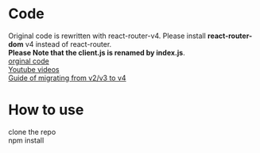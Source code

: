 # Code
Original code is rewritten with react-router-v4. Please install **react-router-dom** v4 instead of react-router.         
**Please Note that the client.js is renamed by index.js**.     
[orginal code](learncodeacademy/react-js-tutorials)     
[Youtube videos](https://www.youtube.com/watch?v=XVdwq8W2ZsM&index=8&list=PLoYCgNOIyGABj2GQSlDRjgvXtqfDxKm5b)    
[Guide of migrating from v2/v3 to v4](https://github.com/ReactTraining/react-router/blob/master/packages/react-router/docs/guides/migrating.md)
# How to use
clone the repo       
npm install
